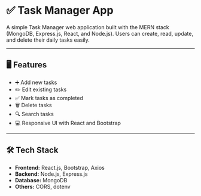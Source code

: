 # ✅ Task Manager App

A simple Task Manager web application built with the MERN stack (MongoDB, Express.js, React, and Node.js). Users can create, read, update, and delete their daily tasks easily.

---

## 🖥️ Features

- ➕ Add new tasks
- ✏️ Edit existing tasks
- ✅ Mark tasks as completed
- 🗑️ Delete tasks
- 🔍 Search tasks
- 💻 Responsive UI with React and Bootstrap

---

## 🛠️ Tech Stack

- **Frontend:** React.js, Bootstrap, Axios
- **Backend:** Node.js, Express.js
- **Database:** MongoDB
- **Others:** CORS, dotenv
